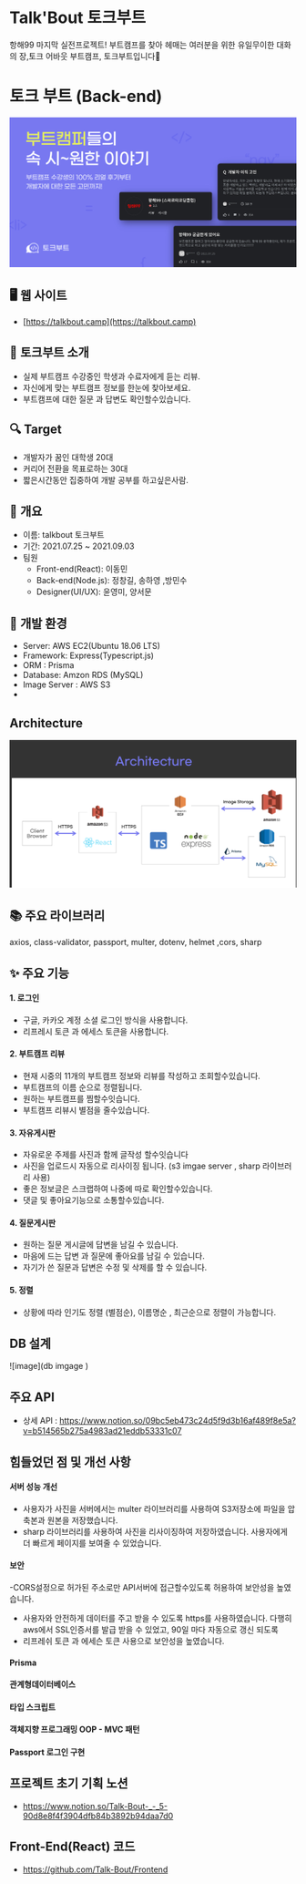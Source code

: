 # Talk'Bout 토크부트
항해99 마지막 실전프로젝트!
부트캠프를 찾아 헤매는 여러분을 위한 유일무이한 대화의 장,토크 어바웃 부트캠프, 토크부트입니다💬

#   토크 부트 (Back-end)


![Img](https://github.com/skylermbang/Backend/blob/main/img/talkboot_insta_1200x628_2.jpg)


<!--
## 목차
1. [토크 부트 소개](#토크부트-소개)
2. [개요](#개요)
3. [개발환경](#기능정보)
4. [기능정보](#기능정보)
5. [DB 설계](#DB-설계) 
6. [API 설계](#API-설계)
7. [힘들었던 점 및 개선](#힘들었던-점-및-개선)
8. [상세 설명 페이지](#상세-설명-페이지)
-->

## 🖥 웹 사이트
- [https://talkbout.camp](https://talkbout.camp)
  
## 👾 토크부트 소개

- 실제 부트캠프 수강중인 학생과 수료자에게 듣는 리뷰. 
- 자신에게 맞는 부트캠프 정보를 한눈에 찾아보세요.
- 부트캠프에 대한 질문 과 답변도 확인할수있습니다.


## 🔍 Target
- 개발자가 꿈인 대학생 20대 
- 커리어 전환을 목표로하는 30대
- 짧은시간동안  집중하여 개발 공부를 하고싶은사람. 


## 📌 개요 
- 이름: talkbout 토크부트
- 기간: 2021.07.25 ~ 2021.09.03
- 팀원
  - Front-end(React): 이동민
  - Back-end(Node.js): 정창길, 송하영 ,방민수
  - Designer(UI/UX): 윤영미, 양서문

## 🔌 개발 환경
- Server: AWS EC2(Ubuntu 18.06 LTS)
- Framework: Express(Typescript.js)
- ORM : Prisma 
- Database: Amzon RDS (MySQL)
- Image Server : AWS S3
- 

## Architecture 
![img](https://github.com/skylermbang/Backend/blob/main/img/architecture.png)

## 📚 주요 라이브러리
axios, class-validator, passport,  multer,  dotenv, helmet ,cors, sharp


## ✨ 주요 기능
#### 1. 로그인
- 구글, 카카오 계정 소셜 로그인 방식을 사용합니다.
- 리프레시 토큰 과 에세스 토큰을 사용합니다.

#### 2. 부트캠프 리뷰 
- 현재 시중의 11개의 부트캠프 정보와 리뷰를 작성하고 조회할수있습니다.
- 부트캠프의 이름 순으로 정렬됩니다.
- 원하는 부트캠프를 찜할수잇습니다.
- 부트캠프 리뷰시 별점을 줄수있습니다.

#### 3. 자유게시판 
- 자유로운 주제를 사진과 함께 글작성 할수잇습니다
- 사진을 업로드시 자동으로 리사이징 됩니다. (s3 imgae server , sharp 라이브러리 사용)
- 좋은 정보글은 스크랩하여 나중에 따로 확인할수있습니다.
- 댓글 및 좋아요기능으로 소통할수있습니다.


#### 4. 질문게시판 
- 원하는 질문 게시글에 답변을 남길 수 있습니다.
- 마음에 드는 답변 과 질문에 좋아요를 남길 수 있습니다.
- 자기가 쓴 질문과 답변은 수정 및 삭제를 할 수 있습니다.

#### 5. 정렬  
- 상황에 따라 인기도 정렬 (별점순), 이름명순 , 최근순으로 정렬이 가능합니다.



## DB 설계 
![image](db imgage )


## 주요 API

- 상세 API : https://www.notion.so/09bc5eb473c24d5f9d3b16af489f8e5a?v=b514565b275a4983ad21eddb53331c07 <br>


## 힘들었던 점 및 개선 사항


#### 서버 성능 개선
- 사용자가 사진을 서버에서는 multer 라이브러리를 사용하여 S3저장소에 파일을 압축본과 원본을 저장했습니다.  
- sharp 라이브러리를 사용하여 사진을 리사이징하여 저장하였습니다. 사용자에게 더 빠르게 페이지를 보여줄 수 있었습니다.

 
#### 보안
-CORS설정으로 허가된 주소로만  API서버에 접근할수있도록 허용하여 보안성을 높였습니다.
- 사용자와 안전하게 데이터를 주고 받을 수 있도록 https를 사용하였습니다. 다행히 aws에서 SSL인증서를 발급 받을 수 있었고, 90일 마다 자동으로 갱신 되도록 
- 리프레쉬 토큰 과 에세슨 토큰 사용으로 보안성을 높였습니다.


#### Prisma 
#### 관계형데이터베이스 
#### 타입 스크립트
#### 객체지향 프로그래밍 OOP - MVC 패턴
#### Passport 로그인 구현 


## 프로젝트 초기 기획 노션
- https://www.notion.so/Talk-Bout-_-_5-90d8e8f4f3904dfb84b3892b94daa7d0

## Front-End(React) 코드 
- https://github.com/Talk-Bout/Frontend
